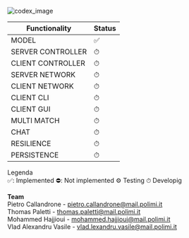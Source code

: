 








![codex_image](https://github.com/PietroCallandrone/IS24-LB05/assets/139533466/f9826d44-9131-4da4-b36d-bd68aee2de4b)









|Functionality|Status|
|-------------|------|
|MODEL|✅|
|SERVER CONTROLLER|⏱|
|CLIENT CONTROLLER|⏱|
|SERVER NETWORK|⏱|
|CLIENT NETWORK|⏱|
|CLIENT CLI|⏱|
|CLIENT GUI|⏱|
|MULTI MATCH|⏱|
|CHAT|⏱|
|RESILIENCE|⏱|
|PERSISTENCE|⏱|

Legenda <br>
✅: Implemented  ⛔: Not implemented ⚙️ Testing    ⏱ Developig

<b>Team</b> <br>
Pietro Callandrone   - pietro.callandrone@mail.polimi.it <br>
Thomas Paletti       - thomas.paletti@mail.polimi.it <br>
Mohammed Hajjioui    - mohammed.hajjioui@mail.polimi.it <br>
Vlad Alexandru Vasile - vlad.lexandru.vasile@mail.polimi.it <br>
